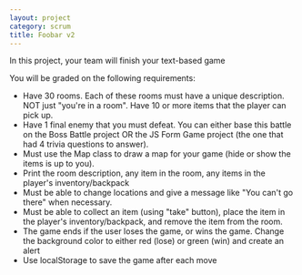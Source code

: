 ```yaml
---
layout: project
category: scrum
title: Foobar v2
---
```

In this project, your team will finish your text-based game

You will be graded on the following requirements:

- Have 30 rooms. Each of these rooms must have a unique description. NOT just "you're in a room". Have 10 or more items that the player can pick up.
- Have 1 final enemy that you must defeat. You can either base this battle on the Boss Battle project OR the JS Form Game project (the one that had 4 trivia questions to answer).
- Must use the Map class to draw a map for your game (hide or show the items is up to you).
- Print the room description, any item in the room, any items in the player's inventory/backpack
- Must be able to change locations and give a message like "You can't go there" when necessary.
- Must be able to collect an item (using "take" button), place the item in the player's inventory/backpack, and remove the item from the room.
- The game ends if the user loses the game, or wins the game. Change the background color to either red (lose) or green (win) and create an alert
- Use localStorage to save the game after each move
